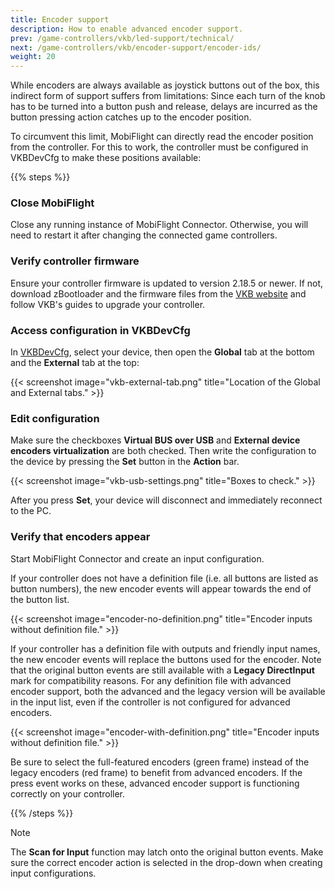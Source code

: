 ```yaml
---
title: Encoder support
description: How to enable advanced encoder support.
prev: /game-controllers/vkb/led-support/technical/
next: /game-controllers/vkb/encoder-support/encoder-ids/
weight: 20
---
```

While encoders are always available as joystick buttons out of the box, this indirect form of support suffers from limitations: Since each turn of the knob has to be turned into a button push and release, delays are incurred as the button pressing action catches up to the encoder position.

To circumvent this limit, MobiFlight can directly read the encoder position from the controller. For this to work, the controller must be configured in VKBDevCfg to make these positions available:

{{% steps %}}

### Close MobiFlight

Close any running instance of MobiFlight Connector. Otherwise, you will need to restart it after changing the connected game controllers.

### Verify controller firmware

Ensure your controller firmware is updated to version 2.18.5 or newer. If not, download zBootloader and the firmware files from the [VKB website](https://www.vkbcontrollers.com/pages/downloads) and follow VKB's guides to upgrade your controller.

### Access configuration in VKBDevCfg

In [VKBDevCfg](https://www.vkbcontrollers.com/pages/downloads), select your device, then open the **Global** tab at the bottom and the **External** tab at the top:

{{< screenshot image="vkb-external-tab.png" title="Location of the Global and External tabs." >}}

### Edit configuration

Make sure the checkboxes **Virtual BUS over USB** and **External device encoders virtualization** are both checked. Then write the configuration to the device by pressing the **Set** button in the **Action** bar.

{{< screenshot image="vkb-usb-settings.png" title="Boxes to check." >}}

After you press **Set**, your device will disconnect and immediately reconnect to the PC.

### Verify that encoders appear

Start MobiFlight Connector and create an input configuration.

If your controller does not have a definition file (i.e. all buttons are listed as button numbers), the new encoder events will appear towards the end of the button list.

{{< screenshot image="encoder-no-definition.png" title="Encoder inputs without definition file." >}}

If your controller has a definition file with outputs and friendly input names, the new encoder events will replace the buttons used for the encoder. Note that the original button events are still available with a **Legacy DirectInput** mark for compatibility reasons. For any definition file with advanced encoder support, both the advanced and the legacy version will be available in the input list, even if the controller is not configured for advanced encoders.

{{< screenshot image="encoder-with-definition.png" title="Encoder inputs without definition file." >}}

Be sure to select the full-featured encoders (green frame) instead of the legacy encoders (red frame) to benefit from advanced encoders. If the press event works on these, advanced encoder support is functioning correctly on your controller.

{{% /steps %}}

> [!NOTE]
> The **Scan for Input** function may latch onto the original button events. Make sure the correct encoder action is selected in the drop-down when creating input configurations.
